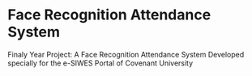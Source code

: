 Face Recognition Attendance System
==================

Finaly Year Project: A Face Recognition Attendance System Developed specially for the e-SIWES Portal of Covenant University
